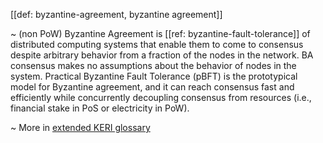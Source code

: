 [[def: byzantine-agreement, byzantine agreement]]

~ (non PoW) Byzantine Agreement is [[ref: byzantine-fault-tolerance]] of distributed computing systems that enable them to come to consensus despite arbitrary behavior from a fraction of the nodes in the network. BA consensus makes no assumptions about the behavior of nodes in the system. Practical Byzantine Fault Tolerance (pBFT) is the prototypical model for Byzantine agreement, and it can reach consensus fast and efficiently while concurrently decoupling consensus from resources (i.e., financial stake in PoS or electricity in PoW).

~ More in <a href="https://weboftrust.github.io/WOT-terms/docs/glossary/byzantine-agreement">extended KERI glossary</a>
